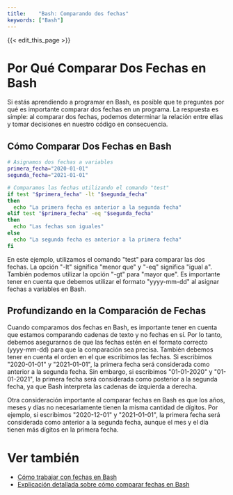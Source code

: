```yaml
---
title:    "Bash: Comparando dos fechas"
keywords: ["Bash"]
---
```


{{< edit_this_page >}}

# Por Qué Comparar Dos Fechas en Bash

Si estás aprendiendo a programar en Bash, es posible que te preguntes por qué es importante comparar dos fechas en un programa. La respuesta es simple: al comparar dos fechas, podemos determinar la relación entre ellas y tomar decisiones en nuestro código en consecuencia.

## Cómo Comparar Dos Fechas en Bash
```Bash
# Asignamos dos fechas a variables
primera_fecha="2020-01-01"
segunda_fecha="2021-01-01"

# Comparamos las fechas utilizando el comando "test"
if test "$primera_fecha" -lt "$segunda_fecha"
then
  echo "La primera fecha es anterior a la segunda fecha"
elif test "$primera_fecha" -eq "$segunda_fecha"
then
  echo "Las fechas son iguales"
else
  echo "La segunda fecha es anterior a la primera fecha"
fi
```

En este ejemplo, utilizamos el comando "test" para comparar las dos fechas. La opción "-lt" significa "menor que" y "-eq" significa "igual a". También podemos utilizar la opción "-gt" para "mayor que". Es importante tener en cuenta que debemos utilizar el formato "yyyy-mm-dd" al asignar fechas a variables en Bash.

## Profundizando en la Comparación de Fechas

Cuando comparamos dos fechas en Bash, es importante tener en cuenta que estamos comparando cadenas de texto y no fechas en sí. Por lo tanto, debemos asegurarnos de que las fechas estén en el formato correcto (yyyy-mm-dd) para que la comparación sea precisa. También debemos tener en cuenta el orden en el que escribimos las fechas. Si escribimos "2020-01-01" y "2021-01-01", la primera fecha será considerada como anterior a la segunda fecha. Sin embargo, si escribimos "01-01-2020" y "01-01-2021", la primera fecha será considerada como posterior a la segunda fecha, ya que Bash interpreta las cadenas de izquierda a derecha.

Otra consideración importante al comparar fechas en Bash es que los años, meses y días no necesariamente tienen la misma cantidad de dígitos. Por ejemplo, si escribimos "2020-12-01" y "2021-01-01", la primera fecha será considerada como anterior a la segunda fecha, aunque el mes y el día tienen más dígitos en la primera fecha.

# Ver también
- [Cómo trabajar con fechas en Bash](https://www.cyberciti.biz/faq/unix-linux-bash-date-formatting-previous-day/)
- [Explicación detallada sobre cómo comparar fechas en Bash](https://www.baeldung.com/linux/comparing-dates-bash)